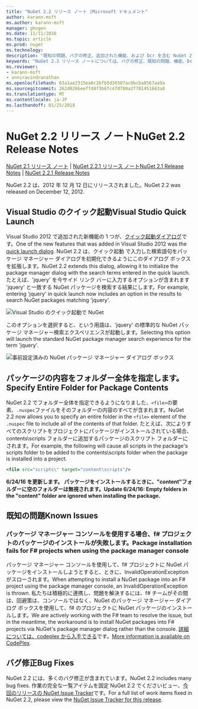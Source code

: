 ```yaml
---
title: "NuGet 2.2 リリース ノート |Microsoft ドキュメント"
author: karann-msft
ms.author: karann-msft
manager: ghogen
ms.date: 11/11/2016
ms.topic: article
ms.prod: nuget
ms.technology: 
description: "既知の問題、バグの修正、追加された機能、および Dcr を含む NuGet 2.2 リリース ノートです。"
keywords: "NuGet 2.2 リリース ノートについては、バグの修正、既知の問題、機能、Dcr を追加します。"
ms.reviewer:
- karann-msft
- unniravindranathan
ms.openlocfilehash: 63a1ae2315ea0c26fb5d26507ac0bcba8567aa9a
ms.sourcegitcommit: 262d026beeffd4f3b6fc47d780a2f701451663a8
ms.translationtype: MT
ms.contentlocale: ja-JP
ms.lasthandoff: 01/25/2018
---
```

# <a name="nuget-22-release-notes"></a><span data-ttu-id="b0eff-104">NuGet 2.2 リリース ノート</span><span class="sxs-lookup"><span data-stu-id="b0eff-104">NuGet 2.2 Release Notes</span></span>

<span data-ttu-id="b0eff-105">[NuGet 2.1 リリース ノート](../release-notes/nuget-2.1.md) | [NuGet 2.2.1 リリース ノート](../release-notes/nuget-2.2.1.md)</span><span class="sxs-lookup"><span data-stu-id="b0eff-105">[NuGet 2.1 Release Notes](../release-notes/nuget-2.1.md) | [NuGet 2.2.1 Release Notes](../release-notes/nuget-2.2.1.md)</span></span>

<span data-ttu-id="b0eff-106">NuGet 2.2 は、2012 年 12 月 12 日にリリースされました。</span><span class="sxs-lookup"><span data-stu-id="b0eff-106">NuGet 2.2 was released on December 12, 2012.</span></span>

## <a name="visual-studio-quick-launch"></a><span data-ttu-id="b0eff-107">Visual Studio のクイック起動</span><span class="sxs-lookup"><span data-stu-id="b0eff-107">Visual Studio Quick Launch</span></span>
<span data-ttu-id="b0eff-108">Visual Studio 2012 で追加された新機能の 1 つが、[クイック起動ダイアログ](/visualstudio/ide/reference/quick-launch-environment-options-dialog-box)です。</span><span class="sxs-lookup"><span data-stu-id="b0eff-108">One of the new features that was added in Visual Studio 2012 was the [quick launch dialog](/visualstudio/ide/reference/quick-launch-environment-options-dialog-box).</span></span> <span data-ttu-id="b0eff-109">NuGet 2.2 は、クイック起動 で入力した検索語句をパッケージ マネージャー ダイアログを初期化できるようにこのダイアログ ボックスを拡張します。</span><span class="sxs-lookup"><span data-stu-id="b0eff-109">NuGet 2.2 extends this dialog, allowing it to initialize the package manager dialog with the search terms entered in the quick launch.</span></span> <span data-ttu-id="b0eff-110">たとえば、'jquery' を今サイド リンク バーに入力するオプションが含まれます 'jquery' と一致する NuGet パッケージを検索する結果にします。</span><span class="sxs-lookup"><span data-stu-id="b0eff-110">For example, entering 'jquery' in quick launch now includes an option in the results to search NuGet packages matching 'jquery'.</span></span>

![Visual Studio のクイック起動で NuGet](./media/quick-launch.png)

<span data-ttu-id="b0eff-112">このオプションを選択すると、という用語は、'jquery' の標準的な NuGet パッケージ マネージャー検索エクスペリエンスが起動します。</span><span class="sxs-lookup"><span data-stu-id="b0eff-112">Selecting this option will launch the standard NuGet package manager search experience for the term 'jquery'.</span></span>

![事前設定済みの NuGet パッケージ マネージャー ダイアログ ボックス](./media/pkg-mgr-search-from-quick-launch.png)

## <a name="specify-entire-folder-for-package-contents"></a><span data-ttu-id="b0eff-114">パッケージの内容をフォルダー全体を指定します。</span><span class="sxs-lookup"><span data-stu-id="b0eff-114">Specify Entire Folder for Package Contents</span></span>
<span data-ttu-id="b0eff-115">NuGet 2.2 でフォルダー全体を指定できるようになりました、`<file>`の要素、`.nuspec`ファイルをそのフォルダーの内容のすべてが含まれます。</span><span class="sxs-lookup"><span data-stu-id="b0eff-115">NuGet 2.2 now allows you to specify an entire folder in the `<file>` element of the `.nuspec` file to include all of the contents of that folder.</span></span> <span data-ttu-id="b0eff-116">たとえば、次によりすべてのスクリプトをプロジェクトにパッケージがインストールされている場合、contents\scripts フォルダーに追加するパッケージのスクリプト フォルダーにされます。</span><span class="sxs-lookup"><span data-stu-id="b0eff-116">For example, the following will cause all scripts in the package's scripts folder to be added to the contents\scripts folder when the package is installed into a project.</span></span>

```xml
<file src="scripts\" target="content\scripts"/>
```

<span data-ttu-id="b0eff-117">**6/24/16 を更新します。 パッケージをインストールするときに、"content"フォルダーに空のフォルダーは無視されます。**</span><span class="sxs-lookup"><span data-stu-id="b0eff-117">**Update 6/24/16: Empty folders in the "content" folder are ignored when installing the package.**</span></span>

## <a name="known-issues"></a><span data-ttu-id="b0eff-118">既知の問題</span><span class="sxs-lookup"><span data-stu-id="b0eff-118">Known Issues</span></span>

### <a name="package-installation-fails-for-f-projects-when-using-the-package-manager-console"></a><span data-ttu-id="b0eff-119">パッケージ マネージャー コンソールを使用する場合、f# プロジェクトのパッケージのインストールが失敗します。</span><span class="sxs-lookup"><span data-stu-id="b0eff-119">Package installation fails for F# projects when using the package manager console</span></span>
<span data-ttu-id="b0eff-120">パッケージ マネージャー コンソールを使用して、f# プロジェクトに NuGet パッケージをインストールしようとすると、ときに、InvalidOperationException がスローされます。</span><span class="sxs-lookup"><span data-stu-id="b0eff-120">When attempting to install a NuGet package into an F# project using the package manager console, an InvalidOperationException is thrown.</span></span> <span data-ttu-id="b0eff-121">私たちは積極的に連携し、問題を解決するには、f# チームがその間は、回避策は、コンソールではなく、NuGet のパッケージ マネージャー ダイアログ ボックスを使用して、f# のプロジェクトに NuGet パッケージのインストールします。</span><span class="sxs-lookup"><span data-stu-id="b0eff-121">We are actively working with the F# team to resolve the issue, but in the meantime, the workaround is to install NuGet packages into F# projects via NuGet's package manager dialog rather than the console.</span></span> <span data-ttu-id="b0eff-122">[詳細については、codeplex から入手できる](http://nuget.codeplex.com/workitem/2873)です。</span><span class="sxs-lookup"><span data-stu-id="b0eff-122">[More information is available on CodePlex](http://nuget.codeplex.com/workitem/2873).</span></span>


## <a name="bug-fixes"></a><span data-ttu-id="b0eff-123">バグ修正</span><span class="sxs-lookup"><span data-stu-id="b0eff-123">Bug Fixes</span></span>
<span data-ttu-id="b0eff-124">NuGet 2.2 には、多くのバグ修正が含まれています。</span><span class="sxs-lookup"><span data-stu-id="b0eff-124">NuGet 2.2 includes many bug fixes.</span></span> <span data-ttu-id="b0eff-125">作業の完全な一覧アイテムを固定 NuGet 2.2 でくださいビュー、[今回のリリースの NuGet Issue Tracker](http://nuget.codeplex.com/workitem/list/advanced?keyword=&status=Closed&type=All&priority=All&release=NuGet%202.2&assignedTo=All&component=All&sortField=LastUpdatedDate&sortDirection=Descending&page=0)です。</span><span class="sxs-lookup"><span data-stu-id="b0eff-125">For a full list of work items fixed in NuGet 2.2, please view the [NuGet Issue Tracker for this release](http://nuget.codeplex.com/workitem/list/advanced?keyword=&status=Closed&type=All&priority=All&release=NuGet%202.2&assignedTo=All&component=All&sortField=LastUpdatedDate&sortDirection=Descending&page=0).</span></span>

